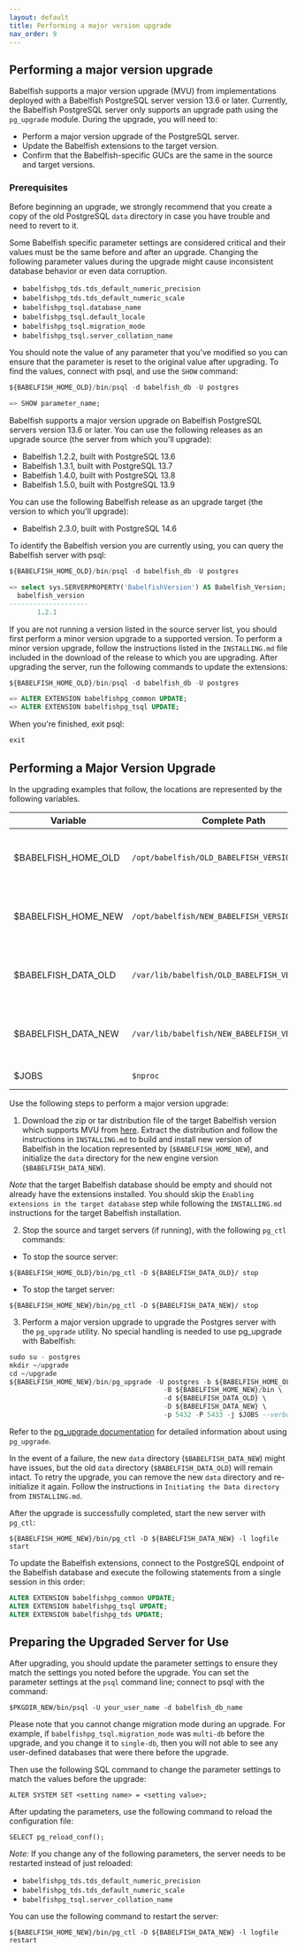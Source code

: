 ```yaml
---
layout: default
title: Performing a major version upgrade
nav_order: 9
---
```


## Performing a major version upgrade

Babelfish supports a major version upgrade (MVU) from implementations deployed with a Babelfish PostgreSQL server version 13.6 or later. Currently, the Babelfish PostgreSQL server only supports an upgrade path using the `pg_upgrade` module. During the upgrade, you will need to:

- Perform a major version upgrade of the PostgreSQL server.
- Update the Babelfish extensions to the target version.
- Confirm that the Babelfish-specific GUCs are the same in the source and target versions.

### Prerequisites

Before beginning an upgrade, we strongly recommend that you create a copy of the old PostgreSQL `data` directory in case you have trouble and need to revert to it.

Some Babelfish specific parameter settings are considered critical and their values must be the same before and after an upgrade. Changing the following parameter values during the upgrade might cause inconsistent database behavior or even data corruption. 

- `babelfishpg_tds.tds_default_numeric_precision`
- `babelfishpg_tds.tds_default_numeric_scale`
- `babelfishpg_tsql.database_name`
- `babelfishpg_tsql.default_locale`
- `babelfishpg_tsql.migration_mode`
- `babelfishpg_tsql.server_collation_name`

You should note the value of any parameter that you've modified so you can ensure that the parameter is reset to the original value after upgrading. To find the values, connect with psql, and use the `SHOW` command:

```sql
${BABELFISH_HOME_OLD}/bin/psql -d babelfish_db -U postgres

=> SHOW parameter_name;
```

Babelfish supports a major version upgrade on Babelfish PostgreSQL servers version 13.6 or later. You can use the following releases as an upgrade source (the server from which you'll upgrade):

- Babelfish 1.2.2, built with PostgreSQL 13.6
- Babelfish 1.3.1, built with PostgreSQL 13.7
- Babelfish 1.4.0, built with PostgreSQL 13.8
- Babelfish 1.5.0, built with PostgreSQL 13.9

You can use the following Babelfish release as an upgrade target (the version to which you'll upgrade):

- Babelfish 2.3.0, built with PostgreSQL 14.6

To identify the Babelfish version you are currently using, you can query the Babelfish server with psql:

```sql
${BABELFISH_HOME_OLD}/bin/psql -d babelfish_db -U postgres

=> select sys.SERVERPROPERTY('BabelfishVersion') AS Babelfish_Version;
  babelfish_version
--------------------
       1.2.1
```

If you are not running a version listed in the source server list, you should first perform a minor version upgrade to a supported version. To perform a minor version upgrade, follow the instructions listed in the `INSTALLING.md` file included in the download of the release to which you are upgrading. After upgrading the server, run the following commands to update the extensions:

```sql
${BABELFISH_HOME_OLD}/bin/psql -d babelfish_db -U postgres

=> ALTER EXTENSION babelfishpg_common UPDATE;
=> ALTER EXTENSION babelfishpg_tsql UPDATE;
```

When you're finished, exit psql:

```sql
exit
```


## Performing a Major Version Upgrade

In the upgrading examples that follow, the locations are represented by the following variables.  

| Variable | Complete Path | Represents | 
| -------- | ------------- | ---------- | 
| $BABELFISH_HOME_OLD | `/opt/babelfish/OLD_BABELFISH_VERSION` | Home directory of old babelfish version |
| $BABELFISH_HOME_NEW | `/opt/babelfish/NEW_BABELFISH_VERSION` | Home directory of new babelfish version |
| $BABELFISH_DATA_OLD | `/var/lib/babelfish/OLD_BABELFISH_VERSION/data` | Data directory of old babelfish version |
| $BABELFISH_DATA_NEW | `/var/lib/babelfish/NEW_BABELFISH_VERSION/data` | Data directory of new babelfish version |
| $JOBS               | `$nproc`     | Number of CPU cores |


Use the following steps to perform a major version upgrade:

1. Download the zip or tar distribution file of the target Babelfish version which supports MVU from [here](https://github.com/babelfish-for-postgresql/babelfish-for-postgresql/releases). Extract the distribution and follow the instructions in `INSTALLING.md` to build and install new version of Babelfish in the location represented by (`$BABELFISH_HOME_NEW`), and initialize the `data` directory for the new engine version (`$BABELFISH_DATA_NEW`). 

 *Note* that the target Babelfish database should be empty and should not already have the extensions installed. You should skip the `Enabling extensions in the target database` step while following the `INSTALLING.md` instructions for the target Babelfish installation.

2. Stop the source and target servers (if running), with the following `pg_ctl` commands:

- To stop the source server:

`${BABELFISH_HOME_OLD}/bin/pg_ctl -D ${BABELFISH_DATA_OLD}/ stop`

- To stop the target server:

`${BABELFISH_HOME_NEW}/bin/pg_ctl -D ${BABELFISH_DATA_NEW}/ stop`

3. Perform a major version upgrade to upgrade the Postgres server with the `pg_upgrade` utility. No special handling is needed to use pg_upgrade with Babelfish:

```sql
sudo su - postgres
mkdir ~/upgrade
cd ~/upgrade
${BABELFISH_HOME_NEW}/bin/pg_upgrade -U postgres -b ${BABELFISH_HOME_OLD}/bin \
                                       -B ${BABELFISH_HOME_NEW}/bin \
                                       -d ${BABELFISH_DATA_OLD} \
                                       -D ${BABELFISH_DATA_NEW} \
                                       -p 5432 -P 5433 -j $JOBS --verbose
```

Refer to the [pg_upgrade documentation](https://www.postgresql.org/docs/14/pgupgrade.html) for detailed information about using `pg_upgrade`. 

In the event of a failure, the new `data` directory (`$BABELFISH_DATA_NEW`) might have issues, but the old `data` directory (`$BABELFISH_DATA_OLD`) will remain intact. To retry the upgrade, you can remove the new `data` directory  and re-initialize it again. Follow the instructions in `Initiating the Data directory` from `INSTALLING.md`.

After the upgrade is successfully completed, start the new server with `pg_ctl`:

`${BABELFISH_HOME_NEW}/bin/pg_ctl -D ${BABELFISH_DATA_NEW} -l logfile start`

To update the Babelfish extensions, connect to the PostgreSQL endpoint of the Babelfish database and execute the following statements from a single session in this order:

```sql
ALTER EXTENSION babelfishpg_common UPDATE;
ALTER EXTENSION babelfishpg_tsql UPDATE;
ALTER EXTENSION babelfishpg_tds UPDATE;
```

## Preparing the Upgraded Server for Use

After upgrading, you should update the parameter settings to ensure they match the settings you noted before the upgrade. You can set the parameter settings at the `psql` command line; connect to psql with the command: 

`$PKGDIR_NEW/bin/psql -U your_user_name -d babelfish_db_name` 

Please note that you cannot change migration mode during an upgrade.  For example, if `babelfishpg_tsql.migration_mode` was `multi-db` before the upgrade, and you change it to `single-db`, then you will not able to see any user-defined databases that were there before the upgrade.

Then use the following SQL command to change the parameter settings to match the values before the upgrade:

`ALTER SYSTEM SET <setting name> = <setting value>;`

After updating the parameters, use the following command to reload the configuration file:

`SELECT pg_reload_conf();`

*Note:* If you change any of the following parameters, the server needs to be restarted instead of just reloaded:

- `babelfishpg_tds.tds_default_numeric_precision`
- `babelfishpg_tds.tds_default_numeric_scale`
- `babelfishpg_tsql.server_collation_name`

You can use the following command to restart the server:

`${BABELFISH_HOME_NEW}/bin/pg_ctl -D ${BABELFISH_DATA_NEW} -l logfile restart`





